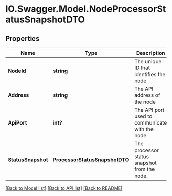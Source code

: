 # IO.Swagger.Model.NodeProcessorStatusSnapshotDTO
## Properties

Name | Type | Description | Notes
------------ | ------------- | ------------- | -------------
**NodeId** | **string** | The unique ID that identifies the node | [optional] 
**Address** | **string** | The API address of the node | [optional] 
**ApiPort** | **int?** | The API port used to communicate with the node | [optional] 
**StatusSnapshot** | [**ProcessorStatusSnapshotDTO**](ProcessorStatusSnapshotDTO.md) | The processor status snapshot from the node. | [optional] 

[[Back to Model list]](../README.md#documentation-for-models) [[Back to API list]](../README.md#documentation-for-api-endpoints) [[Back to README]](../README.md)

